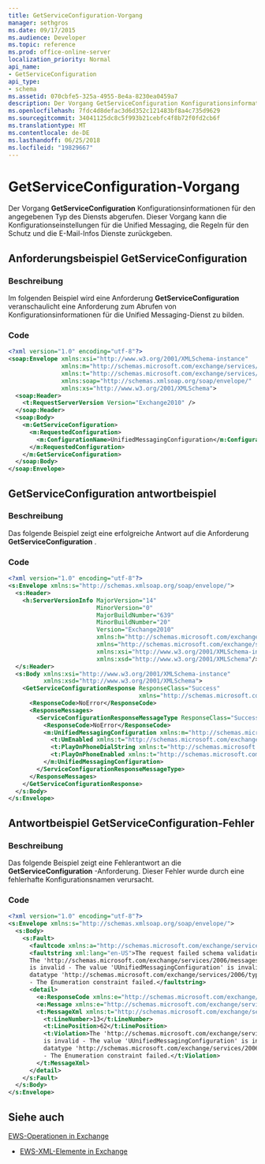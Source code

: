 ```yaml
---
title: GetServiceConfiguration-Vorgang
manager: sethgros
ms.date: 09/17/2015
ms.audience: Developer
ms.topic: reference
ms.prod: office-online-server
localization_priority: Normal
api_name:
- GetServiceConfiguration
api_type:
- schema
ms.assetid: 070cbfe5-325a-4955-8e4a-8230ea0459a7
description: Der Vorgang GetServiceConfiguration Konfigurationsinformationen für den angegebenen Typ des Diensts abgerufen. Dieser Vorgang kann die Konfigurationseinstellungen für die Unified Messaging, die Regeln für den Schutz und die E-Mail-Infos Dienste zurückgeben.
ms.openlocfilehash: 7fdc4d8defac3d6d352c121483bf8a4c735d9629
ms.sourcegitcommit: 34041125dc8c5f993b21cebfc4f8b72f0fd2cb6f
ms.translationtype: MT
ms.contentlocale: de-DE
ms.lasthandoff: 06/25/2018
ms.locfileid: "19829667"
---
```

# <a name="getserviceconfiguration-operation"></a>GetServiceConfiguration-Vorgang

Der Vorgang **GetServiceConfiguration** Konfigurationsinformationen für den angegebenen Typ des Diensts abgerufen. Dieser Vorgang kann die Konfigurationseinstellungen für die Unified Messaging, die Regeln für den Schutz und die E-Mail-Infos Dienste zurückgeben. 
  
## <a name="getserviceconfiguration-request-example"></a>Anforderungsbeispiel GetServiceConfiguration

### <a name="description"></a>Beschreibung

Im folgenden Beispiel wird eine Anforderung **GetServiceConfiguration** veranschaulicht eine Anforderung zum Abrufen von Konfigurationsinformationen für die Unified Messaging-Dienst zu bilden. 
  
### <a name="code"></a>Code

```XML
<?xml version="1.0" encoding="utf-8"?>
<soap:Envelope xmlns:xsi="http://www.w3.org/2001/XMLSchema-instance"
               xmlns:m="http://schemas.microsoft.com/exchange/services/2006/messages"
               xmlns:t="http://schemas.microsoft.com/exchange/services/2006/types"
               xmlns:soap="http://schemas.xmlsoap.org/soap/envelope/"
               xmlns:xs="http://www.w3.org/2001/XMLSchema">
  <soap:Header>
    <t:RequestServerVersion Version="Exchange2010" />
  </soap:Header>
  <soap:Body>
    <m:GetServiceConfiguration>
      <m:RequestedConfiguration>
        <m:ConfigurationName>UnifiedMessagingConfiguration</m:ConfigurationName>
      </m:RequestedConfiguration>
    </m:GetServiceConfiguration>
  </soap:Body>
</soap:Envelope>
```

## <a name="getserviceconfiguration-response-example"></a>GetServiceConfiguration antwortbeispiel

### <a name="description"></a>Beschreibung

Das folgende Beispiel zeigt eine erfolgreiche Antwort auf die Anforderung **GetServiceConfiguration** . 
  
### <a name="code"></a>Code

```XML
<?xml version="1.0" encoding="utf-8"?>
<s:Envelope xmlns:s="http://schemas.xmlsoap.org/soap/envelope/">
  <s:Header>
    <h:ServerVersionInfo MajorVersion="14" 
                         MinorVersion="0" 
                         MajorBuildNumber="639" 
                         MinorBuildNumber="20" 
                         Version="Exchange2010" 
                         xmlns:h="http://schemas.microsoft.com/exchange/services/2006/types" 
                         xmlns="http://schemas.microsoft.com/exchange/services/2006/types" 
                         xmlns:xsi="http://www.w3.org/2001/XMLSchema-instance" 
                         xmlns:xsd="http://www.w3.org/2001/XMLSchema"/>
  </s:Header>
  <s:Body xmlns:xsi="http://www.w3.org/2001/XMLSchema-instance" 
          xmlns:xsd="http://www.w3.org/2001/XMLSchema">
    <GetServiceConfigurationResponse ResponseClass="Success" 
                                     xmlns="http://schemas.microsoft.com/exchange/services/2006/messages">
      <ResponseCode>NoError</ResponseCode>
      <ResponseMessages>
        <ServiceConfigurationResponseMessageType ResponseClass="Success">
          <ResponseCode>NoError</ResponseCode>
          <m:UnifiedMessagingConfiguration xmlns:m="http://schemas.microsoft.com/exchange/services/2006/messages">
            <t:UmEnabled xmlns:t="http://schemas.microsoft.com/exchange/services/2006/types">true</t:UmEnabled>
            <t:PlayOnPhoneDialString xmlns:t="http://schemas.microsoft.com/exchange/services/2006/types">user@contoso.com</t:PlayOnPhoneDialString>
            <t:PlayOnPhoneEnabled xmlns:t="http://schemas.microsoft.com/exchange/services/2006/types">true</t:PlayOnPhoneEnabled>
          </m:UnifiedMessagingConfiguration>
        </ServiceConfigurationResponseMessageType>
      </ResponseMessages>
    </GetServiceConfigurationResponse>
  </s:Body>
</s:Envelope>
```

## <a name="getserviceconfiguration-error-response-example"></a>Antwortbeispiel GetServiceConfiguration-Fehler

### <a name="description"></a>Beschreibung

Das folgende Beispiel zeigt eine Fehlerantwort an die **GetServiceConfiguration** -Anforderung. Dieser Fehler wurde durch eine fehlerhafte Konfigurationsnamen verursacht. 
  
### <a name="code"></a>Code

```XML
<?xml version="1.0" encoding="utf-8"?>
<s:Envelope xmlns:s="http://schemas.xmlsoap.org/soap/envelope/">
  <s:Body>
    <s:Fault>
      <faultcode xmlns:a="http://schemas.microsoft.com/exchange/services/2006/types">a:ErrorSchemaValidation</faultcode>
      <faultstring xml:lang="en-US">The request failed schema validation: 
      The 'http://schemas.microsoft.com/exchange/services/2006/messages:ConfigurationName' element 
      is invalid - The value 'UUnifiedMessagingConfiguration' is invalid according to its 
      datatype 'http://schemas.microsoft.com/exchange/services/2006/types:ServiceConfigurationType' 
      - The Enumeration constraint failed.</faultstring>
      <detail>
        <e:ResponseCode xmlns:e="http://schemas.microsoft.com/exchange/services/2006/errors">ErrorSchemaValidation</e:ResponseCode>
        <e:Message xmlns:e="http://schemas.microsoft.com/exchange/services/2006/errors">The request failed schema validation.</e:Message>
        <t:MessageXml xmlns:t="http://schemas.microsoft.com/exchange/services/2006/types">
          <t:LineNumber>13</t:LineNumber>
          <t:LinePosition>62</t:LinePosition>
          <t:Violation>The 'http://schemas.microsoft.com/exchange/services/2006/messages:ConfigurationName' element 
          is invalid - The value 'UUnifiedMessagingConfiguration' is invalid according to its 
          datatype 'http://schemas.microsoft.com/exchange/services/2006/types:ServiceConfigurationType'
          - The Enumeration constraint failed.</t:Violation>
        </t:MessageXml>
      </detail>
    </s:Fault>
  </s:Body>
</s:Envelope>
```

## <a name="see-also"></a>Siehe auch



[EWS-Operationen in Exchange](ews-operations-in-exchange.md)
  
- [EWS-XML-Elemente in Exchange](ews-xml-elements-in-exchange.md)

